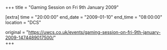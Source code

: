 +++
title = "Gaming Session on Fri 9th January 2009"

[extra]
time = "20:00:00"
end_date = "2009-01-10"
end_time = "08:00:00"
location = "DCS"

original = "https://uwcs.co.uk/events/gaming-session-on-fri-9th-january-2009-1474489017500/"    
+++



